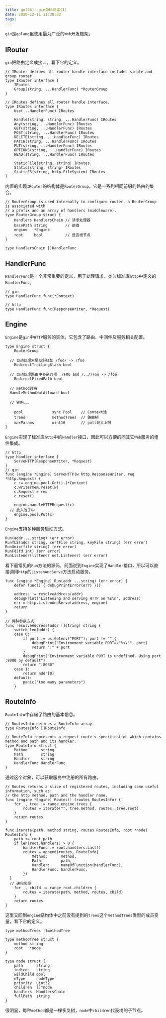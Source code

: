 ```yaml
---
title: go(26)--gin源码阅读(1)
date: 2020-12-11 11:38:33
tags:
---
```



`gin`是`golang`里使用最为广泛的`Web`开发框架。

<!-- more -->

## IRouter

`gin`把路由定义成接口，看下它的定义。

```golang
// IRouter defines all router handle interface includes single and group router.
type IRouter interface {
	IRoutes
	Group(string, ...HandlerFunc) *RouterGroup
}

// IRoutes defines all router handle interface.
type IRoutes interface {
	Use(...HandlerFunc) IRoutes

	Handle(string, string, ...HandlerFunc) IRoutes
	Any(string, ...HandlerFunc) IRoutes
	GET(string, ...HandlerFunc) IRoutes
	POST(string, ...HandlerFunc) IRoutes
	DELETE(string, ...HandlerFunc) IRoutes
	PATCH(string, ...HandlerFunc) IRoutes
	PUT(string, ...HandlerFunc) IRoutes
	OPTIONS(string, ...HandlerFunc) IRoutes
	HEAD(string, ...HandlerFunc) IRoutes

	StaticFile(string, string) IRoutes
	Static(string, string) IRoutes
	StaticFS(string, http.FileSystem) IRoutes
}
```

内置的实现`IRouter`的结构体是`RouterGroup`，它是一系列相同前缀的路由的集合。

```golang
// RouterGroup is used internally to configure router, a RouterGroup is associated with
// a prefix and an array of handlers (middleware).
type RouterGroup struct {
	Handlers HandlersChain // 请求处理器
	basePath string        // 前缀
	engine   *Engine       
	root     bool          // 是否根节点
}

type HandlersChain []HandlerFunc
```

## HandlerFunc


`HandlerFunc`是一个非常重要的定义，用于处理请求，类似标准库`http`中定义的`HandlerFunc`。

```golang
// gin
type HandlerFunc func(*Context)

// http
type HandlerFunc func(ResponseWriter, *Request)
```

## Engine

`Engine`是`gin`中`HTTP`服务的实体，它包含了路由、中间件及服务相关配置。

```golang
type Engine struct {
	RouterGroup

  // 自动处理末尾反斜杠如 /foo/ -> /foo
	RedirectTrailingSlash bool
  
  // 自动处理路由中多余的项  /FOO and /..//Foo -> /foo
	RedirectFixedPath bool

  // method转换
  HandleMethodNotAllowed bool

  // 省略。。。

	pool             sync.Pool    // Context池
	trees            methodTrees  // 路由树
	maxParams        uint16       // poll最大上限
}
```

`Engine`实现了标准库`http`中的`Handler`接口，因此可以方便的同其它`Web`服务的组件集成。

```golang
// http
type Handler interface {
	ServeHTTP(ResponseWriter, *Request)
}
// gin
func (engine *Engine) ServeHTTP(w http.ResponseWriter, req *http.Request) {
	c := engine.pool.Get().(*Context)
	c.writermem.reset(w)
	c.Request = req
	c.reset()

	engine.handleHTTPRequest(c)
  // 放入池子中
	engine.pool.Put(c)
}
```


`Engine`支持多种服务启动方式。

```golang
Run(addr ...string) (err error)
RunTLS(addr string, certFile string, keyFile string) (err error)
RunUnix(file string) (err error)
RunFd(fd int) (err error)
RunListener(listener net.Listener) (err error)
```

看下最常见的`Run`方法的源码，前面说到`Engine`实现了`Handler`接口，所以可以直接调用`http`的`ListenAndServe`方法启动服务。

```golang
func (engine *Engine) Run(addr ...string) (err error) {
	defer func() { debugPrintError(err) }()

	address := resolveAddress(addr)
	debugPrint("Listening and serving HTTP on %s\n", address)
	err = http.ListenAndServe(address, engine)
	return
}

// 两种参数方式
func resolveAddress(addr []string) string {
	switch len(addr) {
	case 0:
		if port := os.Getenv("PORT"); port != "" {
			debugPrint("Environment variable PORT=\"%s\"", port)
			return ":" + port
		}
		debugPrint("Environment variable PORT is undefined. Using port :8080 by default")
		return ":8080"
	case 1:
		return addr[0]
	default:
		panic("too many parameters")
	}
```


## RouteInfo

`RouteInfo`中存储了路由的基本信息。

```golang
// RoutesInfo defines a RouteInfo array.
type RoutesInfo []RouteInfo

// RouteInfo represents a request route's specification which contains method and path and its handler.
type RouteInfo struct {
	Method      string
	Path        string
	Handler     string
	HandlerFunc HandlerFunc
}
```

通过这个对象，可以获取服务中注册的所有路由。

```golang
// Routes returns a slice of registered routes, including some useful information, such as:
// the http method, path and the handler name.
func (engine *Engine) Routes() (routes RoutesInfo) {
	for _, tree := range engine.trees {
		routes = iterate("", tree.method, routes, tree.root)
	}
	return routes
}

func iterate(path, method string, routes RoutesInfo, root *node) RoutesInfo {
	path += root.path
	if len(root.handlers) > 0 {
		handlerFunc := root.handlers.Last()
		routes = append(routes, RouteInfo{
			Method:      method,
			Path:        path,
			Handler:     nameOfFunction(handlerFunc),
			HandlerFunc: handlerFunc,
		})
  }
  // 递归实现
	for _, child := range root.children {
		routes = iterate(path, method, routes, child)
	}
	return routes
}
```

这里又回到`engine`结构体中之前没有提到的`trees`这个`methodTrees`类型的成员变量，看下它的定义。

```golang
type methodTrees []methodTree

type methodTree struct {
	method string
	root   *node
}

type node struct {
	path      string
	indices   string
	wildChild bool
	nType     nodeType
	priority  uint32
	children  []*node
	handlers  HandlersChain
	fullPath  string
}
```

很明显，每种`method`都是一棵多叉树，`node`中`children`代表树的子节点。






